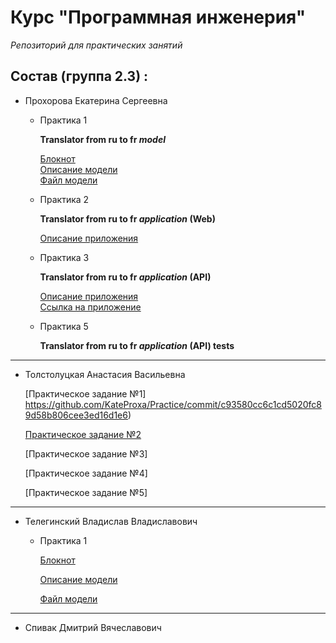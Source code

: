 # Курс "Программная инженерия"

*Репозиторий для практических занятий* 



## Состав (группа 2.3) :

* Прохорова Екатерина Сергеевна

  * Практика 1 
  
    **Translator from ru to fr _model_**
    
    [Блокнот](https://colab.research.google.com/drive/1QX9cPhLB3tBM-bvBZ84ZOP8GEAXUWH00?usp=sharing)  
    [Описание модели](https://huggingface.co/Helsinki-NLP/opus-mt-ru-fr)\
    [Файл модели](https://github.com/KateProxa/Practice/blob/main/Part1/Kate.py)
    
  * Практика 2

    **Translator from ru to fr _application_ (Web)**
    
    [Описание приложения](https://github.com/KateProxa/Practice/tree/main/Part2/Translator/)

  * Практика 3
 
    **Translator from ru to fr _application_ (API)**
 
    [Описание приложения](https://github.com/KateProxa/Practice/blob/main/Part3/Translator/README.md)\
    [Ссылка на приложение](https://github.com/KateProxa/Practice/blob/main/Part3/Translator/)

  * Практика 5

    **Translator from ru to fr _application_ (API) tests**
___

* Толстолуцкая Анастасия Васильевна

  [Практическое задание №1] https://github.com/KateProxa/Practice/commit/c93580cc6c1cd5020fc89d58b806cee3ed16d1e6)

  [Практическое задание №2](https://github.com/KateProxa/Practice/tree/main/Part2/Anastasia)
  
  [Практическое задание №3]
  
  [Практическое задание №4]
  
  [Практическое задание №5]
___

* Телегинский Владислав Владиславович

  * Практика 1
    
    [Блокнот](https://colab.research.google.com/drive/18xsqvgFn3sOICmgYadMmyC7JVG-sFdfq?usp=sharing)
    
    [Описание модели](https://huggingface.co/Helsinki-NLP/opus-mt-en-ru)

    [Файл модели](https://github.com/KateProxa/Practice/blob/main/Part1/Vlad.py)

___

* Спивак Дмитрий Вячеславович
